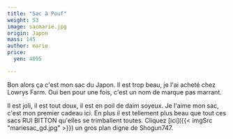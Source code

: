 ```yaml
---
title: "Sac à Pouf"
weight: 53
image: sacmarie.jpg
origin: Japon
mass: 145
author: marie
price:
  yen: 4095

---
```


Bon alors ça c'est mon sac du Japon. Il est trop beau, je l'ai acheté chez Lowrys Farm. Oui ben pour une fois, c'est un nom de marque pas marrant. 

Il est joli, il est tout doux, il est en poil de daim soyeux. Je l'aime mon sac, c'est mon premier cadeau ici. En plus il est tellement plus beau que tout ces sacs RUI BITTON qu'elles se trimballent toutes. Cliquez [ici]({{< imgSrc "mariesac_gd.jpg" >}}) un gros plan digne de Shogun747.